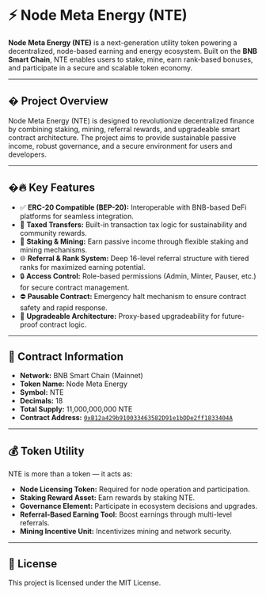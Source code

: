 # ⚡ Node Meta Energy (NTE)

**Node Meta Energy (NTE)** is a next-generation utility token powering a decentralized, node-based earning and energy ecosystem. Built on the **BNB Smart Chain**, NTE enables users to stake, mine, earn rank-based bonuses, and participate in a secure and scalable token economy.

---

## � Project Overview

Node Meta Energy (NTE) is designed to revolutionize decentralized finance by combining staking, mining, referral rewards, and upgradeable smart contract architecture. The project aims to provide sustainable passive income, robust governance, and a secure environment for users and developers.

---


## �🔥 Key Features

- ✅ **ERC-20 Compatible (BEP-20):** Interoperable with BNB-based DeFi platforms for seamless integration.
- 🔁 **Taxed Transfers:** Built-in transaction tax logic for sustainability and community rewards.
- 🥩 **Staking & Mining:** Earn passive income through flexible staking and mining mechanisms.
- 🌐 **Referral & Rank System:** Deep 16-level referral structure with tiered ranks for maximized earning potential.
- 🔒 **Access Control:** Role-based permissions (Admin, Minter, Pauser, etc.) for secure contract management.
- ⛔ **Pausable Contract:** Emergency halt mechanism to ensure contract safety and rapid response.
- 🔄 **Upgradeable Architecture:** Proxy-based upgradeability for future-proof contract logic.

---

## 🧱 Contract Information

- **Network:** BNB Smart Chain (Mainnet)
- **Token Name:** Node Meta Energy
- **Symbol:** NTE
- **Decimals:** 18
- **Total Supply:** 11,000,000,000 NTE
- **Contract Address:** [`0xB12a429b910033463582D91e1bDDe2ff1833404A`](https://bscscan.com/token/0xB12a429b910033463582D91e1bDDe2ff1833404A)

---

## 💰 Token Utility

NTE is more than a token — it acts as:

- **Node Licensing Token:** Required for node operation and participation.
- **Staking Reward Asset:** Earn rewards by staking NTE.
- **Governance Element:** Participate in ecosystem decisions and upgrades.
- **Referral-Based Earning Tool:** Boost earnings through multi-level referrals.
- **Mining Incentive Unit:** Incentivizes mining and network security.

---

## 📄 License

This project is licensed under the MIT License.
